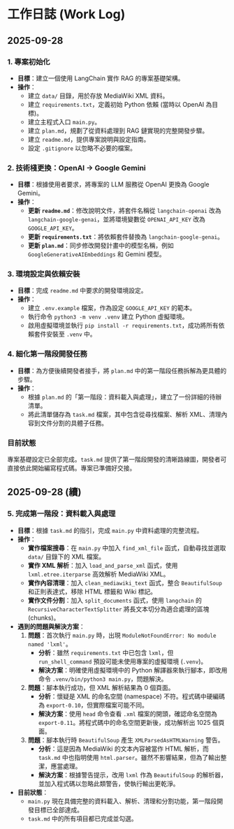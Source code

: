 # 工作日誌 (Work Log)

## 2025-09-28

### 1. 專案初始化

- **目標**：建立一個使用 LangChain 實作 RAG 的專案基礎架構。
- **操作**：
    - 建立 `data/` 目錄，用於存放 MediaWiki XML 資料。
    - 建立 `requirements.txt`，定義初始 Python 依賴 (當時以 OpenAI 為目標)。
    - 建立主程式入口 `main.py`。
    - 建立 `plan.md`，規劃了從資料處理到 RAG 鏈實現的完整開發步驟。
    - 建立 `readme.md`，提供專案說明與設定指南。
    - 設定 `.gitignore` 以忽略不必要的檔案。

### 2. 技術棧更換：OpenAI -> Google Gemini

- **目標**：根據使用者要求，將專案的 LLM 服務從 OpenAI 更換為 Google Gemini。
- **操作**：
    - **更新 `readme.md`**：修改說明文件，將套件名稱從 `langchain-openai` 改為 `langchain-google-genai`，並將環境變數從 `OPENAI_API_KEY` 改為 `GOOGLE_API_KEY`。
    - **更新 `requirements.txt`**：將依賴套件替換為 `langchain-google-genai`。
    - **更新 `plan.md`**：同步修改開發計畫中的模型名稱，例如 `GoogleGenerativeAIEmbeddings` 和 Gemini 模型。

### 3. 環境設定與依賴安裝

- **目標**：完成 `readme.md` 中要求的開發環境設定。
- **操作**：
    - 建立 `.env.example` 檔案，作為設定 `GOOGLE_API_KEY` 的範本。
    - 執行命令 `python3 -m venv .venv` 建立 Python 虛擬環境。
    - 啟用虛擬環境並執行 `pip install -r requirements.txt`，成功將所有依賴套件安裝至 `.venv` 中。

### 4. 細化第一階段開發任務

- **目標**：為方便後續開發者接手，將 `plan.md` 中的第一階段任務拆解為更具體的步驟。
- **操作**：
    - 根據 `plan.md` 的「第一階段：資料載入與處理」，建立了一份詳細的待辦清單。
    - 將此清單儲存為 `task.md` 檔案，其中包含從尋找檔案、解析 XML、清理內容到文件分割的具體子任務。

### 目前狀態

專案基礎設定已全部完成。`task.md` 提供了第一階段開發的清晰路線圖，開發者可直接依此開始編寫程式碼。專案已準備好交接。

## 2025-09-28 (續)

### 5. 完成第一階段：資料載入與處理

- **目標**：根據 `task.md` 的指引，完成 `main.py` 中資料處理的完整流程。
- **操作**：
    - **實作檔案搜尋**：在 `main.py` 中加入 `find_xml_file` 函式，自動尋找並選取 `data/` 目錄下的 XML 檔案。
    - **實作 XML 解析**：加入 `load_and_parse_xml` 函式，使用 `lxml.etree.iterparse` 高效解析 MediaWiki XML。
    - **實作內容清理**：加入 `clean_mediawiki_text` 函式，整合 `BeautifulSoup` 和正則表達式，移除 HTML 標籤和 Wiki 標記。
    - **實作文件分割**：加入 `split_documents` 函式，使用 `langchain` 的 `RecursiveCharacterTextSplitter` 將長文本切分為適合處理的區塊 (chunks)。
- **遇到的問題與解決方案**：
    1.  **問題**：首次執行 `main.py` 時，出現 `ModuleNotFoundError: No module named 'lxml'`。
        - **分析**：雖然 `requirements.txt` 中已包含 `lxml`，但 `run_shell_command` 預設可能未使用專案的虛擬環境 (`.venv`)。
        - **解決方案**：明確使用虛擬環境中的 Python 解譯器來執行腳本，即改用命令 `.venv/bin/python3 main.py`，問題解決。
    2.  **問題**：腳本執行成功，但 XML 解析結果為 0 個頁面。
        - **分析**：懷疑是 XML 的命名空間 (namespace) 不符。程式碼中硬編碼為 `export-0.10`，但實際檔案可能不同。
        - **解決方案**：使用 `head` 命令查看 `.xml` 檔案的開頭，確認命名空間為 `export-0.11`。將程式碼中的命名空間更新後，成功解析出 1025 個頁面。
    3.  **問題**：腳本執行時 `BeautifulSoup` 產生 `XMLParsedAsHTMLWarning` 警告。
        - **分析**：這是因為 MediaWiki 的文本內容被當作 HTML 解析，而 `task.md` 中也指明使用 `html.parser`。雖然不影響結果，但為了輸出整潔，應當處理。
        - **解決方案**：根據警告提示，改用 `lxml` 作為 `BeautifulSoup` 的解析器，並加入程式碼以忽略此類警告，使執行輸出更乾淨。
- **目前狀態**：
    - `main.py` 現在具備完整的資料載入、解析、清理和分割功能，第一階段開發目標已全部達成。
    - `task.md` 中的所有項目都已完成並勾選。
